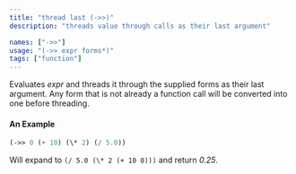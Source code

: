 ```yaml
---
title: "thread last (->>)"
description: "threads value through calls as their last argument"

names: ["->>"]
usage: "(->> expr forms*)"
tags: ["function"]
---
```


Evaluates _expr_ and threads it through the supplied forms as their last argument. Any form that is not already a function call will be converted into one before threading.

#### An Example

```scheme
(->> 0 (+ 10) (\* 2) (/ 5.0))
```

Will expand to `(/ 5.0 (\* 2 (+ 10 0)))` and return _0.25_.
